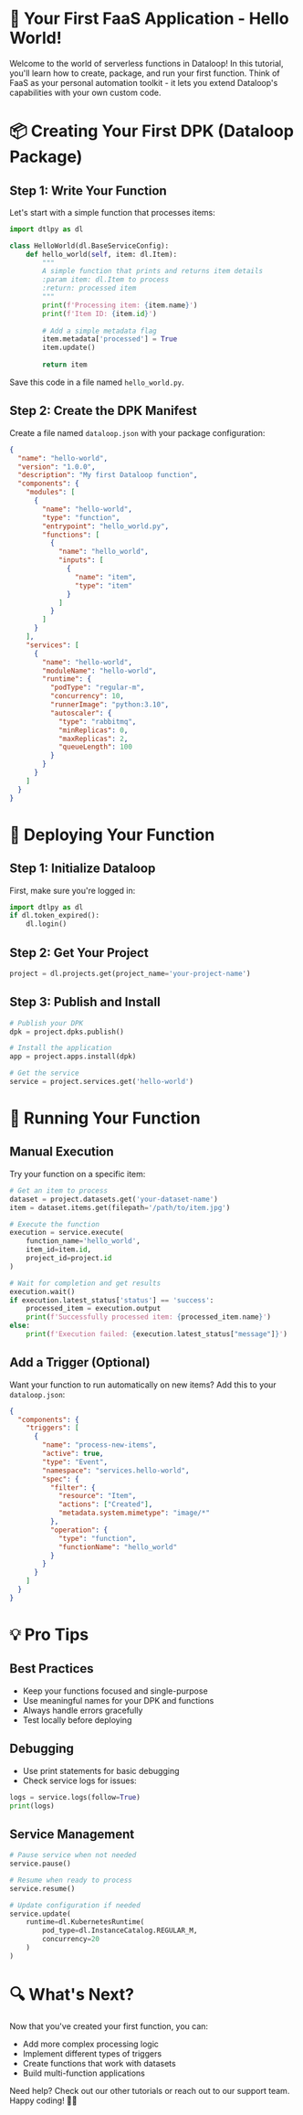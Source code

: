 # 👋 Your First FaaS Application - Hello World!

Welcome to the world of serverless functions in Dataloop! In this tutorial, you'll learn how to create, package, and run your first function. Think of FaaS as your personal automation toolkit - it lets you extend Dataloop's capabilities with your own custom code.

# 📦 Creating Your First DPK (Dataloop Package)

## Step 1: Write Your Function
Let's start with a simple function that processes items:

```python
import dtlpy as dl

class HelloWorld(dl.BaseServiceConfig):
    def hello_world(self, item: dl.Item):
        """
        A simple function that prints and returns item details
        :param item: dl.Item to process
        :return: processed item
        """
        print(f'Processing item: {item.name}')
        print(f'Item ID: {item.id}')
        
        # Add a simple metadata flag
        item.metadata['processed'] = True
        item.update()
        
        return item
```

Save this code in a file named `hello_world.py`.

## Step 2: Create the DPK Manifest
Create a file named `dataloop.json` with your package configuration:

```json
{
  "name": "hello-world",
  "version": "1.0.0",
  "description": "My first Dataloop function",
  "components": {
    "modules": [
      {
        "name": "hello-world",
        "type": "function",
        "entrypoint": "hello_world.py",
        "functions": [
          {
            "name": "hello_world",
            "inputs": [
              {
                "name": "item",
                "type": "item"
              }
            ]
          }
        ]
      }
    ],
    "services": [
      {
        "name": "hello-world",
        "moduleName": "hello-world",
        "runtime": {
          "podType": "regular-m",
          "concurrency": 10,
          "runnerImage": "python:3.10",
          "autoscaler": {
            "type": "rabbitmq",
            "minReplicas": 0,
            "maxReplicas": 2,
            "queueLength": 100
          }
        }
      }
    ]
  }
}
```

# 🚀 Deploying Your Function

## Step 1: Initialize Dataloop
First, make sure you're logged in:

```python
import dtlpy as dl
if dl.token_expired():
    dl.login()
```

## Step 2: Get Your Project
```python
project = dl.projects.get(project_name='your-project-name')
```

## Step 3: Publish and Install
```python
# Publish your DPK
dpk = project.dpks.publish()

# Install the application
app = project.apps.install(dpk)

# Get the service
service = project.services.get('hello-world')
```

# 🎯 Running Your Function

## Manual Execution
Try your function on a specific item:

```python
# Get an item to process
dataset = project.datasets.get('your-dataset-name')
item = dataset.items.get(filepath='/path/to/item.jpg')

# Execute the function
execution = service.execute(
    function_name='hello_world',
    item_id=item.id,
    project_id=project.id
)

# Wait for completion and get results
execution.wait()
if execution.latest_status['status'] == 'success':
    processed_item = execution.output
    print(f'Successfully processed item: {processed_item.name}')
else:
    print(f'Execution failed: {execution.latest_status["message"]}')
```

## Add a Trigger (Optional)
Want your function to run automatically on new items? Add this to your `dataloop.json`:

```json
{
  "components": {
    "triggers": [
      {
        "name": "process-new-items",
        "active": true,
        "type": "Event",
        "namespace": "services.hello-world",
        "spec": {
          "filter": {
            "resource": "Item",
            "actions": ["Created"],
            "metadata.system.mimetype": "image/*"
          },
          "operation": {
            "type": "function",
            "functionName": "hello_world"
          }
        }
      }
    ]
  }
}
```

# 💡 Pro Tips

## Best Practices
- Keep your functions focused and single-purpose
- Use meaningful names for your DPK and functions
- Always handle errors gracefully
- Test locally before deploying

## Debugging
- Use print statements for basic debugging
- Check service logs for issues:
```python
logs = service.logs(follow=True)
print(logs)
```

## Service Management
```python
# Pause service when not needed
service.pause()

# Resume when ready to process
service.resume()

# Update configuration if needed
service.update(
    runtime=dl.KubernetesRuntime(
        pod_type=dl.InstanceCatalog.REGULAR_M,
        concurrency=20
    )
)
```

# 🔍 What's Next?

Now that you've created your first function, you can:
- Add more complex processing logic
- Implement different types of triggers
- Create functions that work with datasets
- Build multi-function applications

Need help? Check out our other tutorials or reach out to our support team. Happy coding! 🚀✨
